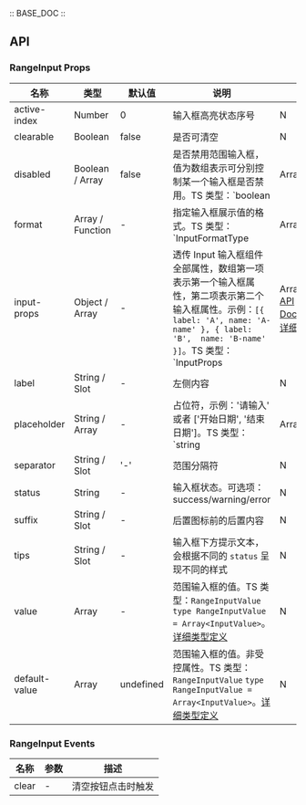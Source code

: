 :: BASE_DOC ::

## API

### RangeInput Props

名称 | 类型 | 默认值 | 说明 | 必传
-- | -- | -- | -- | --
active-index | Number | 0 | 输入框高亮状态序号 | N
clearable | Boolean | false | 是否可清空 | N
disabled | Boolean / Array | false | 是否禁用范围输入框，值为数组表示可分别控制某一个输入框是否禁用。TS 类型：`boolean | Array<boolean>` | N
format | Array / Function | - | 指定输入框展示值的格式。TS 类型：`InputFormatType | Array<InputFormatType>` | N
input-props | Object / Array | - | 透传 Input 输入框组件全部属性，数组第一项表示第一个输入框属性，第二项表示第二个输入框属性。示例：`[{ label: 'A', name: 'A-name' }, { label: 'B',  name: 'B-name' }]`。TS 类型：`InputProps | Array<InputProps>`，[Input API Documents](./input?tab=api)。[详细类型定义](https://github.com/Tencent/tdesign-miniprogram/tree/develop/src/range-input/type.ts) | N
label | String / Slot | - | 左侧内容 | N
placeholder | String / Array | - | 占位符，示例：'请输入' 或者 ['开始日期', '结束日期']。TS 类型：`string | Array<string>` | N
separator | String / Slot | '-' | 范围分隔符 | N
status | String | - | 输入框状态。可选项：success/warning/error | N
suffix | String / Slot | - | 后置图标前的后置内容 | N
tips | String / Slot | - | 输入框下方提示文本，会根据不同的 `status` 呈现不同的样式 | N
value | Array | - | 范围输入框的值。TS 类型：`RangeInputValue` `type RangeInputValue = Array<InputValue>`。[详细类型定义](https://github.com/Tencent/tdesign-miniprogram/tree/develop/src/range-input/type.ts) | N
default-value | Array | undefined | 范围输入框的值。非受控属性。TS 类型：`RangeInputValue` `type RangeInputValue = Array<InputValue>`。[详细类型定义](https://github.com/Tencent/tdesign-miniprogram/tree/develop/src/range-input/type.ts) | N

### RangeInput Events

名称 | 参数 | 描述
-- | -- | --
clear | - | 清空按钮点击时触发
